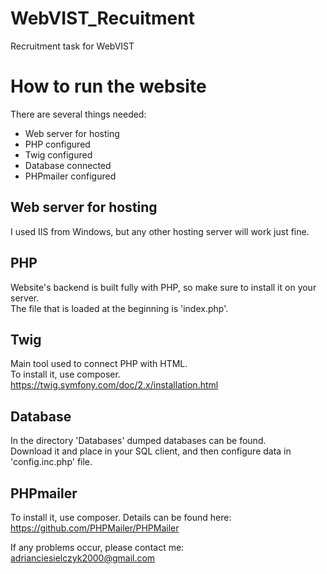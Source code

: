 # WebVIST_Recuitment
Recruitment task for WebVIST

# How to run the website
There are several things needed: 
* Web server for hosting
* PHP configured
* Twig configured
* Database connected
* PHPmailer configured

## Web server for hosting
I used IIS from Windows, but any other hosting server will work just fine. 

## PHP
Website's backend is built fully with PHP, so make sure to install it on your server. <br>
The file that is loaded at the beginning is 'index.php'. 

## Twig
Main tool used to connect PHP with HTML. <br>
To install it, use composer.
https://twig.symfony.com/doc/2.x/installation.html

## Database
In the directory 'Databases' dumped databases can be found. <br>
Download it and place in your SQL client, and then configure data in 'config.inc.php' file.

## PHPmailer
To install it, use composer. Details can be found here:
https://github.com/PHPMailer/PHPMailer

If any problems occur, please contact me: adrianciesielczyk2000@gmail.com